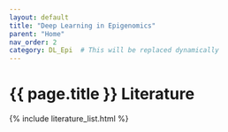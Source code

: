 ```yaml
---
layout: default
title: "Deep Learning in Epigenomics"
parent: "Home"
nav_order: 2
category: DL_Epi  # This will be replaced dynamically
---
```


# {{ page.title }} Literature

{% include literature_list.html %}